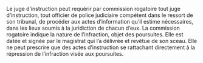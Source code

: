 Le juge d’instruction peut requérir par commission rogatoire tout juge d’instruction, tout officier de police judiciaire compétent dans le ressort de son tribunal, de procéder aux actes d’information qu’il estime nécessaires, dans les lieux soumis à la juridiction de chacun d’eux.
La commission rogatoire indique la nature de l’infraction, objet des poursuites. Elle est datée et signée par le magistrat qui l’a délivrée et revêtue de son sceau.
Elle ne peut prescrire que des actes d’instruction se rattachant directement à la répression de l’infraction visée aux poursuites.